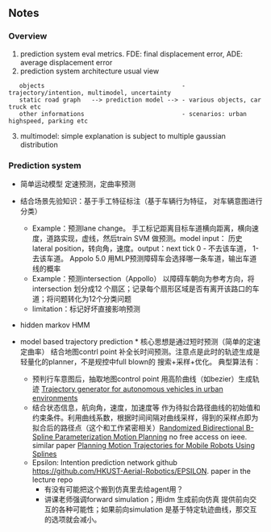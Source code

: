## Notes
### Overview
1. prediction system eval metrics. FDE: final displacement error,  ADE: average displacement error
2. prediction system  architecture usual view
```
   objects                                      - trajectory/intention, multimodel, uncertainty
   static road graph   --> prediction model --> - various objects, car truck etc
   other informations                           - scenarios: urban highspeed, parking etc
```
3. multimodel: simple explanation is subject to multiple gaussian distribution
### Prediction system 
- 简单运动模型 定速预测，定曲率预测
- 结合场景先验知识：基于手工特征标注（基于车辆行为特征， 对车辆意图进行分类）
   - Example：预测lane change。 
   手工标记距离目标车道横向距离，横向速度，道路实现，虚线，然后train SVM 做预测。model input： 历史lateral position，转向角，速度。output：next tick 0 - 不去该车道，  1-去该车道。 Appolo 5.0 用MLP预测障碍车会选择哪一条车道，输出车道线的概率
   - Example：预测intersection（Appollo）
   以障碍车朝向为参考方向，将intersection 划分成12 个扇区；记录每个扇形区域是否有离开该路口的车道；将问题转化为12个分类问题
   - limitation：标记好坏直接影响预测
- hidden markov HMM
- model based trajectory prediction *
核心思想是通过短时预测（简单的定速 定曲率） 结合地图contrl point 补全长时间预测。注意点是此时的轨迹生成是轻量化的planner，不是规控中full blown的 搜索+采样+优化。 典型算法有：

   - 预判行车意图后，抽取地图control point 用高阶曲线（如bezier）生成轨迹 [Trajectory generator for autonomous vehicles in urban environments](https://inria.hal.science/hal-00789760/document)
   - 结合状态信息，航向角，速度，加速度等 作为待拟合路径曲线的初始值和约束条件。利用曲线系数，根据时间间隔对曲线采样，得到的采样点即为拟合后的路径点（这个和工作紧密相关）[Randomized Bidirectional B-Spline Parameterization Motion Planning](https://ieeexplore.ieee.org/abstract/document/7274361) no free access on ieee. similar paper [Planning Motion Trajectories for Mobile Robots Using Splines](http://www2.informatik.uni-freiburg.de/~lau/students/Sprunk2008.pdf)
   - Epsilon: Intention prediction network github https://github.com/HKUST-Aerial-Robotics/EPSILON. paper in the lecture repo
      - 有没有可能把这个搬到仿真里去给agent用？
      - 讲课老师强调forward simulation；用idm 生成前向仿真 提供前向交互的各种可能性；如果前向simulation 是基于特定轨迹曲线，那交互的选项就会减小。



